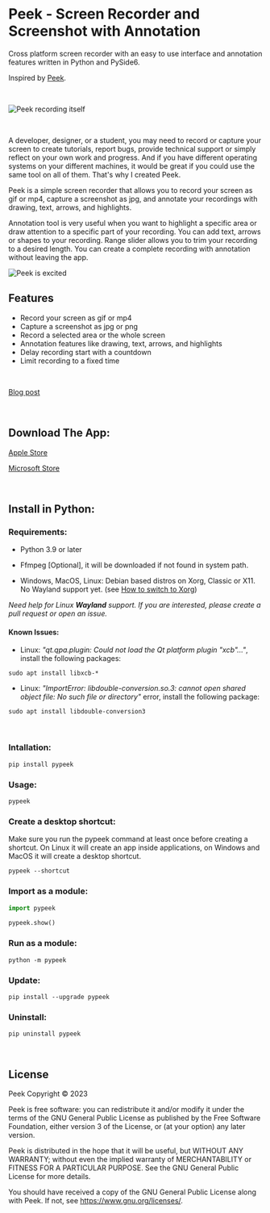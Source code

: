 # Peek - Screen Recorder and Screenshot with Annotation

Cross platform screen recorder with an easy to use interface and annotation features written in Python and PySide6.

Inspired by [Peek](https://github.com/phw/peek).

<br/>

![Peek recording itself](https://raw.githubusercontent.com/firatkiral/pypeek/main/data/peek-recording-itself.gif)

<br/>

A developer, designer, or a student, you may need to record or capture your screen to create tutorials, report bugs, provide technical support or simply reflect on your own work and progress. And if you have different operating systems on your different machines, it would be great if you could use the same tool on all of them. That's why I created Peek.

Peek is a simple screen recorder that allows you to record your screen as gif or mp4, capture a screenshot as jpg, and annotate your recordings with drawing, text, arrows, and highlights.

Annotation tool is very useful when you want to highlight a specific area or draw attention to a specific part of your recording. You can add text, arrows or shapes to your recording. Range slider allows you to trim your recording to a desired length. You can create a complete recording with annotation without leaving the app.

![Peek is excited](https://raw.githubusercontent.com/firatkiral/pypeek/main/data/peek-too-excited.gif)

## Features

- Record your screen as gif or mp4
- Capture a screenshot as jpg or png
- Record a selected area or the whole screen
- Annotation features like drawing, text, arrows, and highlights
- Delay recording start with a countdown
- Limit recording to a fixed time

<br/>

[Blog post](https://kiral.net/peek-simplify-screen-recordings/)

<br/>

## Download The App:

[Apple Store](https://apps.apple.com/us/app/peek-screen-recorder/id1670786300)

[Microsoft Store](https://apps.microsoft.com/store/detail/XP8CD3D3Q50MS2)

<br/>


## Install in Python:

### Requirements:

- Python 3.9 or later

- Ffmpeg [Optional], it will be downloaded if not found in system path.

- Windows, MacOS, Linux: Debian based distros on Xorg, Classic or X11. No Wayland support yet. (see [How to switch to Xorg](https://itsfoss.com/switch-xorg-wayland/))

*Need help for Linux **Wayland** support. If you are interested, please create a pull request or open an issue.*

#### Known Issues:

- Linux: *"qt.qpa.plugin: Could not load the Qt platform plugin "xcb"..."*, install the following packages:

```console
sudo apt install libxcb-*
```

- Linux: *"ImportError: libdouble-conversion.so.3: cannot open shared object file: No such file or directory"* error, install the following package:

```console
sudo apt install libdouble-conversion3
```

<br/>

### Intallation:

```console
pip install pypeek
```

### Usage:

```console
pypeek
```

### Create a desktop shortcut:
Make sure you run the pypeek command at least once before creating a shortcut. On Linux it will create an app inside applications, on Windows and MacOS it will create a desktop shortcut.

```console
pypeek --shortcut
```

### Import as a module:

```python
import pypeek

pypeek.show()
```

### Run as a module:

```console
python -m pypeek
```

### Update:

```console
pip install --upgrade pypeek
```

### Uninstall:

```console
pip uninstall pypeek
```

<br/>

## License
Peek Copyright © 2023

Peek is free software: you can redistribute it and/or modify
it under the terms of the GNU General Public License as published by
the Free Software Foundation, either version 3 of the License, or
(at your option) any later version.

Peek is distributed in the hope that it will be useful,
but WITHOUT ANY WARRANTY; without even the implied warranty of
MERCHANTABILITY or FITNESS FOR A PARTICULAR PURPOSE.  See the
GNU General Public License for more details.

You should have received a copy of the GNU General Public License
along with Peek. If not, see <https://www.gnu.org/licenses/>.